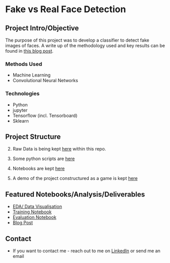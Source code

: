 # Fake vs Real Face Detection
## Project Intro/Objective
The purpose of this project was to develop a classifier to detect fake images of faces. A write up of the methodology used and key results can be found in [this blog post](edward-rees.com/blog).

### Methods Used
* Machine Learning
* Convolutional Neural Networks

### Technologies
* Python
* jupyter
* Tensorflow (incl. Tensorboard)
* Sklearn 

## Project Structure

2. Raw Data is being kept [here](./data/raw) within this repo.

3. Some python scripts are [here](./src)
4. Notebooks are kept [here](./notebooks)
5. A demo of the project constructured as a game is kept [here](./demo)

## Featured Notebooks/Analysis/Deliverables
* [EDA/ Data Visualisation](.notebooks/EDA.ipynb)
* [Training Notebook](notebooks/training.ipynb)
* [Evaluation Notebook](./notebooks/Evaluation.ipynb)
* [Blog Post](edward-rees.com/blog)

## Contact
* If you want to contact me - reach out to me on [LinkedIn](www.linkedin.com/in/rees) or send me an email

